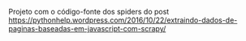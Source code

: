 Projeto com o código-fonte dos spiders do post https://pythonhelp.wordpress.com/2016/10/22/extraindo-dados-de-paginas-baseadas-em-javascript-com-scrapy/
